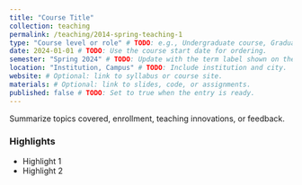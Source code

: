```yaml
---
title: "Course Title"
collection: teaching
permalink: /teaching/2014-spring-teaching-1
type: "Course level or role" # TODO: e.g., Undergraduate course, Graduate seminar, Guest lecture.
date: 2024-01-01 # TODO: Use the course start date for ordering.
semester: "Spring 2024" # TODO: Update with the term label shown on the site.
location: "Institution, Campus" # TODO: Include institution and city.
website: # Optional: link to syllabus or course site.
materials: # Optional: link to slides, code, or assignments.
published: false # TODO: Set to true when the entry is ready.
---
```


<!-- TODO: Write a short description of the course, your responsibilities, and any notable outcomes. -->
Summarize topics covered, enrollment, teaching innovations, or feedback.

### Highlights
<!-- TODO: Add bullet points for achievements, evaluations, or resources. -->
- Highlight 1
- Highlight 2

<!-- OPTIONAL: Include additional sections for guest lectures, mentorship, or related teaching activities. -->
